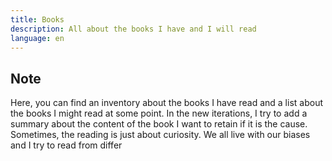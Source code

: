 ```yaml
---
title: Books
description: All about the books I have and I will read
language: en
---
```


## Note

Here, you can find an inventory about the books I have read and a list about the books I might read at some point. In the new iterations, I try to add a summary about the content of the book I want to retain if it is the cause. Sometimes, the reading is just about curiosity. We all live with our biases and I try to read from differ
